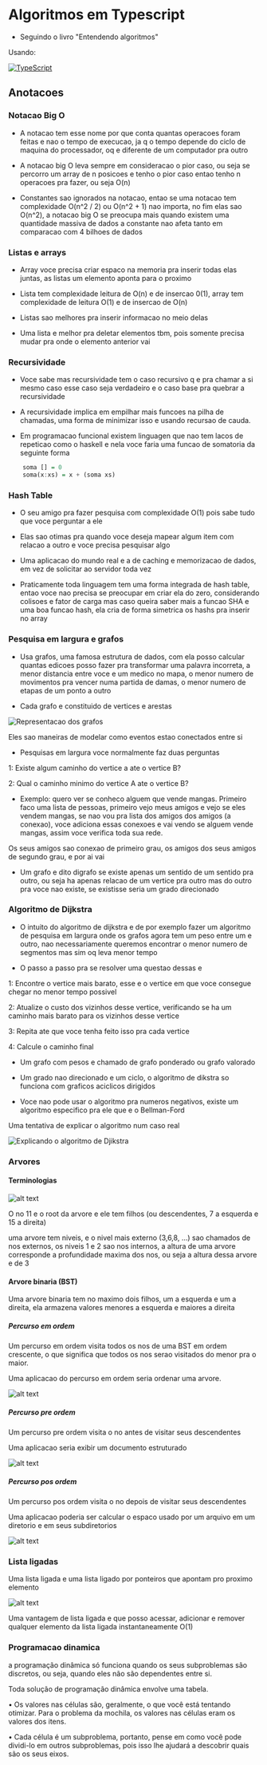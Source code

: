 # Algoritmos em Typescript

- Seguindo o livro "Entendendo algoritmos"

Usando:

[![TypeScript](https://badgen.net/badge/icon/typescript?icon=typescript&label)](https://typescriptlang.org)

## Anotacoes

### Notacao Big O

- A notacao tem esse nome por que conta quantas operacoes foram feitas e nao o tempo de execucao, ja q o tempo depende do ciclo de maquina do processador, oq e diferente de um computador pra outro

- A notacao big O leva sempre em consideracao o pior caso, ou seja se percorro um array de n posicoes e tenho o pior caso entao tenho n operacoes pra fazer, ou seja O(n)

- Constantes sao ignorados na notacao, entao se uma notacao tem complexidade O(n^2 / 2) ou O(n^2 + 1) nao importa, no fim elas sao O(n^2), a notacao big O se preocupa mais quando existem uma quantidade massiva de dados a constante nao afeta tanto em comparacao com 4 bilhoes de dados

### Listas e arrays

- Array voce precisa criar espaco na memoria pra inserir todas elas juntas, as listas um elemento aponta para o proximo

- Lista tem complexidade leitura de O(n) e de insercao 0(1), array tem complexidade de leitura O(1) e de insercao de O(n)

- Listas sao melhores pra inserir informacao no meio delas

- Uma lista e melhor pra deletar elementos tbm, pois somente precisa mudar pra onde o elemento anterior vai  

### Recursividade

- Voce sabe mas recursividade tem o caso recursivo q e pra chamar a si mesmo caso esse caso seja verdadeiro e o caso base pra quebrar a recursividade  

- A recursividade implica em empilhar mais funcoes na pilha de chamadas, uma forma de minimizar isso e usando recursao de cauda.

- Em programacao funcional existem linguagen que nao tem lacos de repeticao como o haskell e nela voce faria uma funcao de somatoria da seguinte forma

```hs
    soma [] = 0
    soma(x:xs) = x + (soma xs)
```

### Hash Table

- O seu amigo pra fazer pesquisa com complexidade O(1) pois sabe tudo que voce perguntar a ele

- Elas sao otimas pra quando voce deseja mapear algum item com relacao a outro e voce precisa pesquisar algo

- Uma aplicacao do mundo real e a de caching e memorizacao de dados, em vez de solicitar ao servidor toda vez

- Praticamente toda linguagem tem uma forma integrada de hash table, entao voce nao precisa se preocupar em criar ela do zero, considerando colisoes e fator de carga mas caso queira saber mais a funcao SHA e uma boa funcao hash, ela cria de forma simetrica os hashs pra inserir no array

### Pesquisa em largura e grafos

- Usa grafos, uma famosa estrutura de dados, com ela posso calcular quantas edicoes posso fazer pra transformar uma palavra incorreta, a menor distancia entre voce e um medico no mapa, o menor numero de movimentos pra vencer numa partida de damas, o menor numero de etapas de um ponto a outro 

- Cada grafo e constituido de vertices e arestas

![Representacao dos grafos](assets/grafo.png)

Eles sao maneiras de modelar como eventos estao conectados entre si

- Pesquisas em largura voce normalmente faz duas perguntas

1: Existe algum caminho do vertice a ate o vertice B?

2: Qual o caminho minimo do vertice A ate o vertice B?

- Exemplo: quero ver se conheco alguem que vende mangas. Primeiro faco uma lista de pessoas, primeiro vejo meus amigos e vejo se eles vendem mangas, se nao vou pra lista dos amigos dos amigos (a conexao), voce adiciona essas conexoes e vai vendo se alguem vende mangas, assim voce verifica toda sua rede.

Os seus amigos sao conexao de primeiro grau, os amigos dos seus amigos de segundo grau, e por ai vai

- Um grafo e dito digrafo se existe apenas um sentido de um sentido pra outro, ou seja ha apenas relacao de um vertice pra outro mas do outro pra voce nao existe, se existisse seria um grado direcionado


### Algoritmo de Dijkstra

- O intuito do algoritmo de dijkstra e de por exemplo fazer um algoritmo de pesquisa em largura onde os grafos agora tem um peso entre um e outro, nao necessariamente queremos encontrar o menor numero de segmentos mas sim oq leva menor tempo

- O passo a passo pra se resolver uma questao dessas e

1: Encontre o vertice mais barato, esse e o vertice em que voce consegue chegar no menor tempo possivel

2: Atualize o custo dos vizinhos desse vertice, verificando se ha um caminho mais barato para os vizinhos desse vertice

3: Repita ate que voce tenha feito isso pra cada vertice

4: Calcule o caminho final

- Um grafo com pesos e chamado de grafo ponderado ou grafo valorado

- Um grado nao direcionado e um ciclo, o algoritmo de dikstra so funciona com graficos aciclicos dirigidos

- Voce nao pode usar o algoritmo pra numeros negativos, existe um algoritmo especifico pra ele que e o Bellman-Ford

Uma tentativa de explicar o algoritmo num caso real

![Explicando o algoritmo de Djikstra](assets/djikstra.png)

### Arvores

#### Terminologias

![alt text](assets/arvore.png)

O no 11 e o root da arvore e ele tem filhos (ou descendentes, 7 a esquerda e 15 a direita)

uma arvore tem niveis, e o nivel mais externo (3,6,8, ...) sao chamados de nos externos, os niveis 1 e 2 sao nos internos, a altura de uma arvore corresponde a profundidade maxima dos nos, ou seja a altura dessa arvore e de 3

#### Arvore binaria (BST)

Uma arvore binaria tem no maximo dois filhos, um a esquerda e um a direita, ela armazena valores menores a esquerda e maiores a direita

##### Percurso em ordem 

Um percurso em ordem visita todos os nos de uma BST em ordem crescente, o que significa que todos os nos serao visitados do menor pra o maior.

Uma aplicacao do percurso em ordem seria ordenar uma arvore.

![alt text](assets/in-order.png)

##### Percurso pre ordem

Um percurso pre ordem visita o no antes de visitar seus descendentes 

Uma aplicacao seria exibir um documento estruturado

![alt text](assets/pre-order.png)

##### Percurso pos ordem

Um percurso pos ordem visita o no depois de visitar seus descendentes 

Uma aplicacao poderia ser calcular o espaco usado por um arquivo em um diretorio e em seus subdiretorios

![alt text](assets/post-ordem.png)

### Lista ligadas

Uma lista ligada e uma lista ligado por ponteiros que apontam pro proximo elemento

![alt text](/assets/linked-list.png)

Uma vantagem de lista ligada e que posso acessar, adicionar e remover qualquer elemento da lista ligada instantaneamente O(1)

### Programacao dinamica

a programação dinâmica só funciona quando os seus subproblemas são discretos, ou seja, quando eles não são dependentes entre si.

Toda solução de programação dinâmica envolve uma tabela. 

• Os valores nas células são, geralmente, o que você está tentando otimizar. Para o problema da mochila, os valores nas células eram os valores dos itens. 

• Cada célula é um subproblema, portanto, pense em como você pode dividi-lo em outros subproblemas, pois isso lhe ajudará a descobrir quais são os seus eixos.

